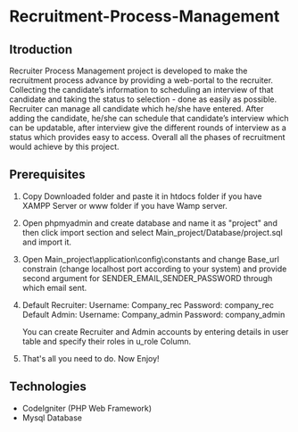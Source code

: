 # Recruitment-Process-Management

## Itroduction

Recruiter Process Management project is developed to make the recruitment process
advance by providing a web-portal to the recruiter. Collecting the candidate’s
information to scheduling an interview of that candidate and taking the status to
selection - done as easily as possible. Recruiter can manage all candidate which he/she
have entered. After adding the candidate, he/she can schedule that candidate’s
interview which can be updatable, after interview give the different rounds of interview
as a status which provides easy to access. Overall all the phases of recruitment would
achieve by this project.

## Prerequisites

1. Copy Downloaded folder and paste it in htdocs folder if you have XAMPP Server or www folder if you have Wamp server.
2. Open phpmyadmin and create database and name it as "project" and then click import section and select
  Main_project/Database/project.sql and import it.
3. Open Main_project\application\config\constants and change Base_url constrain (change localhost port according to your system)
  and provide second argument for SENDER_EMAIL,SENDER_PASSWORD through which email sent.
4. Default Recruiter:
    Username: Company_rec
    Password: company_rec
   Default Admin:
    Username: Company_admin
    Password: company_admin
    
   You can create Recruiter and Admin accounts by entering details in user table and specify their roles in u_role Column.
5. That's all you need to do. Now Enjoy!


## Technologies

* CodeIgniter (PHP Web Framework)
* Mysql Database
